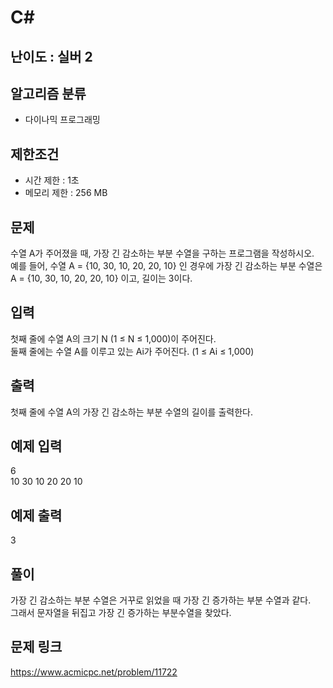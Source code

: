 # C#

## 난이도 : 실버 2

## 알고리즘 분류
  - 다이나믹 프로그래밍

## 제한조건
  - 시간 제한 : 1초
  - 메모리 제한 : 256 MB

## 문제
수열 A가 주어졌을 때, 가장 긴 감소하는 부분 수열을 구하는 프로그램을 작성하시오.<br/>
예를 들어, 수열 A = {10, 30, 10, 20, 20, 10} 인 경우에 가장 긴 감소하는 부분 수열은 A = {10, 30, 10, 20, 20, 10}  이고, 길이는 3이다.<br/>


## 입력
첫째 줄에 수열 A의 크기 N (1 ≤ N ≤ 1,000)이 주어진다.<br/>
둘째 줄에는 수열 A를 이루고 있는 Ai가 주어진다. (1 ≤ Ai ≤ 1,000)<br/>


## 출력
첫째 줄에 수열 A의 가장 긴 감소하는 부분 수열의 길이를 출력한다.<br/>


## 예제 입력
6<br/>
10 30 10 20 20 10<br/>


## 예제 출력
3<br/>


## 풀이
가장 긴 감소하는 부분 수열은 거꾸로 읽었을 때 가장 긴 증가하는 부분 수열과 같다.<br/>
그래서 문자열을 뒤집고 가장 긴 증가하는 부분수열을 찾았다.<br/>


## 문제 링크
https://www.acmicpc.net/problem/11722
